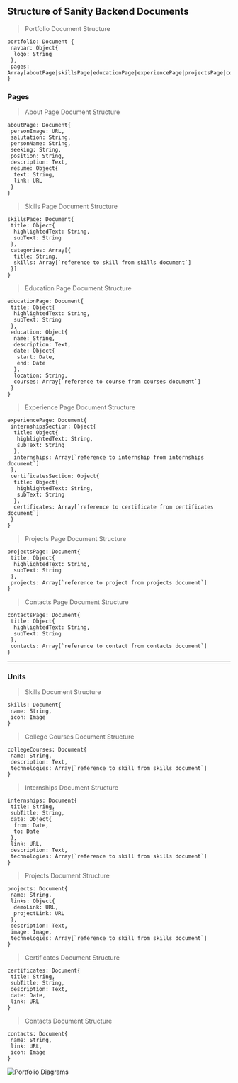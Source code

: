 ## Structure of Sanity Backend Documents

>Portfolio Document Structure

```
portfolio: Document {
 navbar: Object{
  logo: String
 },
 pages: Array[aboutPage|skillsPage|educationPage|experiencePage|projectsPage|contactsPage],
}
```

### Pages

>About Page Document Structure

```
aboutPage: Document{
 personImage: URL,
 salutation: String,
 personName: String,
 seeking: String,
 position: String,
 description: Text,
 resume: Object{
  text: String,
  link: URL
 }
}
```

>Skills Page Document Structure

```
skillsPage: Document{
 title: Object{
  highlightedText: String,
  subText: String
 },
 categories: Array[{
  title: String,
  skills: Array[`reference to skill from skills document`]
 }]
}
```

>Education Page Document Structure

```
educationPage: Document{
 title: Object{
  highlightedText: String,
  subText: String
 },
 education: Object{
  name: String,
  description: Text,
  date: Object{
   start: Date,
   end: Date
  },
  location: String,
  courses: Array[`reference to course from courses document`]
 }
}
```

>Experience Page Document Structure

```
experiencePage: Document{
 internshipsSection: Object{
  title: Object{
   highlightedText: String,
   subText: String
  }, 
  internships: Array[`reference to internship from internships document`]
 },
 certificatesSection: Object{
  title: Object{
   highlightedText: String,
   subText: String
  }, 
  certificates: Array[`reference to certificate from certificates document`]
 }
}
```

>Projects Page Document Structure

```
projectsPage: Document{
 title: Object{
  highlightedText: String,
  subText: String
 },
 projects: Array[`reference to project from projects document`]
}
```

>Contacts Page Document Structure

```
contactsPage: Document{
 title: Object{
  highlightedText: String,
  subText: String
 },
 contacts: Array[`reference to contact from contacts document`]
}
```

---

### Units

>Skills Document Structure

```
skills: Document{
 name: String,
 icon: Image
}
```

>College Courses Document Structure

```
collegeCourses: Document{
 name: String,
 description: Text,
 technologies: Array[`reference to skill from skills document`]
}
```

>Internships Document Structure

```
internships: Document{
 title: String,
 subTitle: String,
 date: Object{
  from: Date,
  to: Date
 },
 link: URL,
 description: Text,
 technologies: Array[`reference to skill from skills document`]
}
```

>Projects Document Structure

```
projects: Document{
 name: String,
 links: Object{
  demoLink: URL,
  projectLink: URL
 },
 description: Text,
 image: Image,
 technologies: Array[`reference to skill from skills document`]
}
```

>Certificates Document Structure

```
certificates: Document{
 title: String,
 subTitle: String,
 description: Text,
 date: Date,
 link: URL
}
```

>Contacts Document Structure

```
contacts: Document{
 name: String,
 link: URL,
 icon: Image
}
```

![Portfolio Diagrams](https://github.com/shawkyebrahim2514/My-Portfolio/assets/101745968/821b2239-437a-42c3-90b0-dc13435edde7)

